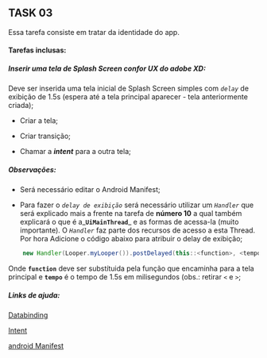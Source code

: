 ## TASK 03

Essa tarefa consiste em tratar da identidade do app. 

#### Tarefas inclusas:

##### Inserir uma tela de Splash Screen confor UX do adobe XD:

Deve ser inserida uma tela inicial de Splash Screen simples com _`delay`_ de exibição de 1.5s (espera até a tela principal aparecer - tela anteriormente criada);

- Criar a tela;

- Criar transição;

- Chamar a _**intent**_ para a outra tela;

##### Observações:

- Será necessário editar o Android Manifest;

- Para fazer o _`delay de exibição`_ será necessário utilizar um _`Handler`_ que será explicado mais a frente na tarefa de **número 10** a qual também explicará o que é a_**`UiMainThread`**_ e as formas de acessa-la (muito importante).
O _`Handler`_ faz parte dos recursos de acesso a esta Thread. Por hora Adicione o código abaixo para atribuir o delay de exibição;

```java
    new Handler(Looper.myLooper()).postDelayed(this::<function>, <tempo>);
``` 

Onde **`function`** deve ser substítuida pela função que encaminha para a tela principal e **`tempo`** é o tempo de 1.5s em milisegundos (obs.: retirar `<` e `>`; 

##### Links de ajuda:

[Databinding](https://developer.android.com/topic/libraries/data-binding)

[Intent](https://developer.android.com/guide/components/intents-filters?hl=pt-br)

[android Manifest](https://developer.android.com/guide/topics/manifest/manifest-intro)
